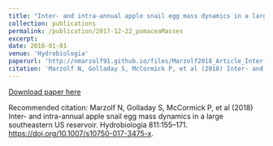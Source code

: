 ```yaml
---
title: "Inter- and intra-annual apple snail egg mass dynamics in a large southeastern US reservoir"
collection: publications
permalink: /publication/2017-12-22_pomaceaMasses
excerpt: 
date: 2018-01-01
venue: 'Hydrobiologia'
paperurl: 'http://nmarzolf91.github.io/files/Marzolf2018_Article_Inter-AndIntra-annualAppleSnai.pdf'
citation: 'Marzolf N, Golladay S, McCormick P, et al (2018) Inter- and intra-annual apple snail egg mass dynamics in a large southeastern US reservoir. Hydrobiologia 811:155–171. https://doi.org/10.1007/s10750-017-3475-x'
---
```


[Download paper here](http://nmarzolf91.github.io/files/Marzolf2018_Article_Inter-AndIntra-annualAppleSnai.pdf)

Recommended citation: Marzolf N, Golladay S, McCormick P, et al (2018) Inter- and intra-annual apple snail egg mass dynamics in a large southeastern US reservoir. Hydrobiologia 811:155–171. https://doi.org/10.1007/s10750-017-3475-x.
